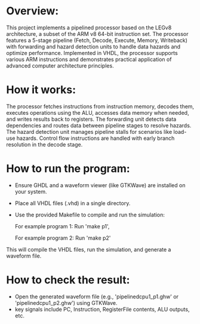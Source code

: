 # Overview:
This project implements a pipelined processor based on the LEGv8 architecture, a subset of the ARM v8 64-bit instruction set. The processor features a 5-stage pipeline (Fetch, Decode, Execute, Memory, Writeback) with forwarding and hazard detection units to handle data hazards and optimize performance. Implemented in VHDL, the processor supports various ARM instructions and demonstrates practical application of advanced computer architecture principles.

# How it works:
The processor fetches instructions from instruction memory, decodes them, executes operations using the ALU, accesses data memory when needed, and writes results back to registers. The forwarding unit detects data dependencies and routes data between pipeline stages to resolve hazards. The hazard detection unit manages pipeline stalls for scenarios like load-use hazards. Control flow instructions are handled with early branch resolution in the decode stage.

# How to run the program:
- Ensure GHDL and a waveform viewer (like GTKWave) are installed on your system.
- Place all VHDL files (.vhd) in a single directory.
- Use the provided Makefile to compile and run the simulation:

  For example program 1: Run 'make p1',
  
  For example program 2: Run 'make p2'

This will compile the VHDL files, run the simulation, and generate a waveform file.

# How to check the result:
- Open the generated waveform file (e.g., 'pipelinedcpu1_p1.ghw' or 'pipelinedcpu1_p2.ghw') using GTKWave.
- key signals include PC, Instruction, RegisterFile contents, ALU outputs, etc.
